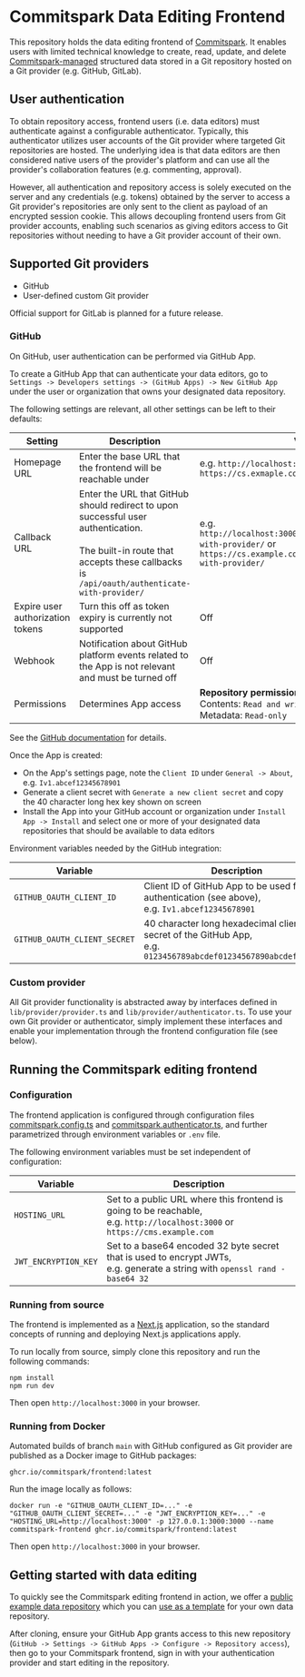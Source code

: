 # Commitspark Data Editing Frontend

This repository holds the data editing frontend of [Commitspark](https://commitspark.com). It enables users with limited
technical knowledge to create, read, update, and
delete [Commitspark-managed](https://github.com/commitspark/graphql-api) structured data stored in a Git repository
hosted on a Git provider (e.g. GitHub, GitLab).

## User authentication

To obtain repository access, frontend users (i.e. data editors) must authenticate against a configurable
authenticator. Typically, this authenticator utilizes user accounts of the Git provider where targeted Git repositories
are hosted. The underlying idea is that data editors are then considered native users of the provider's platform and can
use all the provider's collaboration features (e.g. commenting, approval).

However, all authentication and repository access is solely executed on the server and any credentials (e.g. tokens)
obtained by the server to access a Git provider's repositories are only sent to the client as payload of an encrypted
session cookie. This allows decoupling frontend users from Git provider accounts, enabling such scenarios as giving
editors access to Git repositories without needing to have a Git provider account of their own.

## Supported Git providers

* GitHub
* User-defined custom Git provider

Official support for GitLab is planned for a future release.

### GitHub

On GitHub, user authentication can be performed via GitHub App.

To create a GitHub App that can authenticate your data editors, go
to `Settings -> Developers settings -> (GitHub Apps) -> New GitHub App` under the user or organization that owns your
designated data repository.

The following settings are relevant, all other settings can be left to their defaults:

| Setting                          | Description                                                                                                                                                                            | Value                                                                                                                                    |
|----------------------------------|----------------------------------------------------------------------------------------------------------------------------------------------------------------------------------------|------------------------------------------------------------------------------------------------------------------------------------------|
| Homepage URL                     | Enter the base URL that the frontend will be reachable under                                                                                                                           | e.g. `http://localhost:3000/` or `https://cs.exmaple.com/`                                                                               |
| Callback URL                     | Enter the URL that GitHub should redirect to upon successful user authentication.<br/><br/>The built-in route that accepts these callbacks is `/api/oauth/authenticate-with-provider/` | e.g. `http://localhost:3000/api/oauth/authenticate-with-provider/` or</br>`https://cs.example.com/api/oauth/authenticate-with-provider/` |
| Expire user authorization tokens | Turn this off as token expiry is currently not supported                                                                                                                               | Off                                                                                                                                      |
| Webhook                          | Notification about GitHub platform events related to the App is not relevant and must be turned off                                                                                    | Off                                                                                                                                      |
| Permissions                      | Determines App access                                                                                                                                                                  | **Repository permissions**<br/>Contents: `Read and write`<br/>Metadata: `Read-only`                                                      |

See the
[GitHub documentation](https://docs.github.com/en/apps/creating-github-apps/registering-a-github-app/registering-a-github-app)
for details.

Once the App is created:

* On the App's settings page, note the `Client ID` under `General -> About`, e.g.  `Iv1.abcef12345678901`
* Generate a client secret with `Generate a new client secret` and copy the 40 character long hex key shown on screen
* Install the App into your GitHub account or organization under `Install App -> Install` and select one or more
  of your designated data repositories that should be available to data editors

Environment variables needed by the GitHub integration:

| Variable                     | Description                                                                                                        |
|------------------------------|--------------------------------------------------------------------------------------------------------------------|
| `GITHUB_OAUTH_CLIENT_ID`     | Client ID of GitHub App to be used for user authentication (see above),<br/>e.g. `Iv1.abcef12345678901`            |
| `GITHUB_OAUTH_CLIENT_SECRET` | 40 character long hexadecimal client secret of the GitHub App,<br/>e.g. `0123456789abcdef01234567890abcdef0123456` |

### Custom provider

All Git provider functionality is abstracted away by interfaces defined in `lib/provider/provider.ts` and
`lib/provider/authenticator.ts`. To use your own Git provider or authenticator, simply implement these interfaces and
enable your implementation through the frontend configuration file (see below).

## Running the Commitspark editing frontend

### Configuration

The frontend application is configured through configuration files [commitspark.config.ts](commitspark.config.ts) and
[commitspark.authenticator.ts](commitspark.authenticator.ts), and further parametrized through environment variables or
`.env` file.

The following environment variables must be set independent of configuration:

| Variable             | Description                                                                                                                     |
|----------------------|---------------------------------------------------------------------------------------------------------------------------------|
| `HOSTING_URL`        | Set to a public URL where this frontend is going to be reachable,<br/>e.g. `http://localhost:3000` or `https://cms.example.com` |
| `JWT_ENCRYPTION_KEY` | Set to a base64 encoded 32 byte secret that is used to encrypt JWTs,<br/>e.g. generate a string with `openssl rand -base64 32`  |

### Running from source

The frontend is implemented as a [Next.js](https://nextjs.org/) application, so the standard concepts of running and
deploying Next.js applications apply.

To run locally from source, simply clone this repository and run the following commands:

```shell
npm install
npm run dev
```

Then open `http://localhost:3000` in your browser.

### Running from Docker

Automated builds of branch `main` with GitHub configured as Git provider are published as a Docker image to GitHub
packages:

```
ghcr.io/commitspark/frontend:latest
```

Run the image locally as follows:

```shell
docker run -e "GITHUB_OAUTH_CLIENT_ID=..." -e "GITHUB_OAUTH_CLIENT_SECRET=..." -e "JWT_ENCRYPTION_KEY=..." -e "HOSTING_URL=http://localhost:3000" -p 127.0.0.1:3000:3000 --name commitspark-frontend ghcr.io/commitspark/frontend:latest
```

Then open `http://localhost:3000` in your browser.

## Getting started with data editing

To quickly see the Commitspark editing frontend in action, we offer a
[public example data repository](https://github.com/commitspark/example-content-website) which you can
[use as a template](https://github.com/new?template_name=example-content-website&template_owner=commitspark) for
your own data repository.

After cloning, ensure your GitHub App grants access to this new repository
(`GitHub -> Settings -> GitHub Apps -> Configure -> Repository access`), then go to your Commitspark frontend,
sign in with your authentication provider and start editing in the repository.
